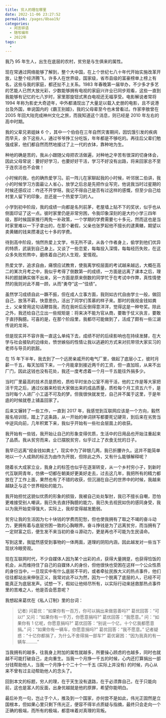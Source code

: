 ```yaml
---
title: 穷人的理在哪里
date: 2022-11-06 23:27:52
permalink: /pages/8baa19/
categories:
  - 闲言碎语
  - 随写编年
  - 2022年
tags:
  -
---
```


我乃 95 年生人，出生在底层的农村，贫穷是与生俱来的属性。

现在常通过网络能够了解到，整个大中国，在上个世纪七八十年代开始实施改革开放，让整个经济腾飞，许多人在世界级，国家级，省市县级的富豪榜单上榜上有名，这些与我的家庭，都还扯不上关系。1983 年春晚第一届举办，不少多才多艺的艺能人已然大放光彩，少数能够拥有电视的家庭兴许业已同步观看，这些一直到我能够有记忆的七八岁时，家里那旋钮式黑白电视还无福享受。电影解说者常将 1994 年称为影史大奇迹年，中外都涌现出了大量足以载入史册的电影，且不说港台及外国，单说国内的《霸王别姬》，我的父母辈至今也未曾看过。作家李敖曾在 2005 年回大陆完成神州文化之旅，而我知道这个消息，则已经是 2010 年左右的高中时期。

我的父辈兄弟姐妹 6 个，其中一个伯伯在三年自然灾害期间，因饥饿引发的疾病而早夭，余下这些人，通过爷爷挣工分吃饭，年年都是不够吃的。再往后父辈们勉强成家，他们都自然而然地接过了上一代的衣钵，靠种地为生。

种地的确是苦的，我从小跟随父母把农活做遍，对种地之辛苦有很深的切身体会，因此父母常说：要好好学习，也要好好干活，学习不好没有出路，将来回家总不至于连农活也不会做！

小时候的我，也的确热爱学习。前一阵儿在家聊起我的小时候，听邻居二伯讲，我小的时候学习方面最让人省心，放学之后总是先把作业写完，他说我当时过星期的时候还感叹过：咋还不开学呀。我记不得自己是否有过这样的感慨，但至少自己给村里人留下的印象，总还是一个热爱学习的人。

小学到初中阶段，我的成绩一向都是名列前茅，老屋墙上贴不下的奖状，似乎也从侧面印证了这一点。彼时家里仍是非常穷困，令我印象深刻的是大约小学三四年级，那时候国家推行两免一补政策，一个学期的学费需要七十多元，然而这也是当时家里难以一下子拿出的，在那个暑假，父亲也张罗起他不擅长的逮黄鳝，期望以卖黄鳝的钱来攒凑这七十多的学费。

待到高中阶段，悄然热爱上文学，书无所不读，从各个作者身上，偷学到他们优异的特质，武装到自己身上。又谈了一些恋爱，每每投入深情，每每经历失败，在这众多失败煎熬中，磨练着自己的人生观，爱情观。

热爱文学，追求自由，痛恨应试教育，使我离学校层面的考试越来越远，大概在高二的某次月考之中，我似乎考得了倒数第一的成绩，一方面是远离了课本之后，理科的题就确实做不出来，另一方面是原来倒数的同学忙于在考试中作弊，真性情使然的我则对此不屑一顾，从而“勇夺”这一“佳绩”。

虽然学习成绩自此一蹶不振，但在成人立事方面，我则如古代自由学士一般，做回自己，放荡不羁，快意恩仇，活出了同学们羡慕的样子来。那时的我视金钱如粪土，父亲曾用这句话鞭笞我，而在我听后反倒得意洋洋，觉得这是一种夸奖。除此之外，我还给自己立出一些规矩是：将来决不能为官从商，要敢于仗义执言，要敢于直抒胸臆。可喜的是，在那个阶段里，我都尽可能做到了，活成了颇有一些江湖传说的龙哥。

但是现实并不容许我一直这么单纯下去，成绩不好的后续影响也在持续发酵，在大学与社会接轨的边缘处，愤世嫉俗的性情让我以逃避的方式来对抗带领大家实习的老师与导员的肮脏。

在 15 年下半年，我去到了一个远房亲戚开的电气厂里，做起了底层小工，彼时月薪一千五，每天加班下来，一个月能拿到接近两千的工资，但一直加班，从来不出厂门，因此这钱也没有花处，我还一度考虑着一个月一千五能往外捐多少。

当时厂里最高的技术员是质检，质检平时坐办公室不用干活，他的工作是等大家把活干完之后，通过仪器来检验大家做出来的成品质量，质检每个月工资五六千，是当时每个人进厂小工遥不可及的梦。但我很快就发觉，自己并不属于这里，于是年底的时候就卷上铺盖回家了。

后来又辗转了一些工作，一直到 2017 年，我感觉到互联网应该是一个方向，毅然报名培训班，踏上了这条路，从一开始的单词拼写都要死记硬背，到后来在劣势当中逆风向前，几年积累下来，我似乎开始有一些社会层面上的收获。

我开始有一些钱，我开始让自己的形象变得优质，生活中的日用品也开始注重起来了品质。我从贫穷而来，业已摆脱贫穷，似乎过上了衣食无忧的日子。

我早已远离“视金钱如粪土”，现实中为了碎银几两，我已折腰许久。这并不能简单地以一个人成熟的标志为由作为开脱，但除此之外，又有什么能够解释呢？

随着长大成家立业，我身上的标签也似乎在逐渐转变，从一个乡村穷小子，到新时代互联网青年，仿佛一切都在朝美好更美好走去，过去这几年，我把所有的精力都放在了工作上面，果然也有了不错的收获，但沉溺在自己的世界中的时候，我越来越缺乏与这个世界相处的能力。

我开始担忧这貌似优质的形象的损毁，我被自己处处掣肘，我已不擅长自嘲，恐怕更难接受别人嘲讽，我已失去直抒胸臆的能力，我已失去视民如伤的感同身受，我以为我开始变得强大，实际上，我却变得越发脆弱。

贫穷让我的生活因为七十块钱的学费而犯愁，但也使我拥有了取之不竭的奋斗动力，更拥有着与底层穷困一致的心胸眼界。奋斗挣钱是为了远离贫穷，而当拥有了一定财富之后，便生发不来当初的奋斗源动力，更是再也不可能为生民请命。

写到这里，我猛然感受到事物的一体两面，道理的阴阳内涵，因此越发对一些当下现状冷眼旁观。

现在互联网时代，不少自媒体人因为某个出彩的点，获得大量拥趸，也获得恰饭的机会，从而维持住了自己的自媒体人的身份，但他很快也受困在这样一个公众性质的身份当中，一旦现实中有什么底层不平的，或者牵扯民族大义的热点事件，他们往往都站出来伸张正义，我常对此不以为然，因为一个脱离了底层的人，已经不可能真正为底层发声。试想一下，假如让他倾尽所有，以实际行动来拯救那热点事件里的苦难之人，他是否会愿意呢？

我想起来葛优在《私人订制》里的台词：

>记者) 问葛优：“如果你有一百万，你可以捐出来做慈善吗?”
>葛优回答：“可以!”
>又问：“如果你有一千万，你愿意捐吗?”
>葛优回答：“我愿意。”
>问：“如果你有 1 亿呢，你愿意捐吗?”
>葛优回答：“别说一个亿，十个亿我都愿意捐。”
>问：“如果你有一辆车，你愿意捐吗?”
>葛优回答：“我不愿意。”
>记者疑惑：“十亿你都捐了，为什么不舍得捐一部车?”
>葛优窘困：“因为我真的有一辆车………”

当我拥有的越多，往我身上附加的属性就越多，所要操心顾虑的也越多，同时也就越不可能打破自己，走向重生。当我一个月挣一千五的时候，心内还打算捐出一部分钱帮助他人，当我一个月挣十个二十个一千五 (实际上并没有) 的时候，内心从来不曾有过主动帮助他人的念头了。

回到本文的标题，穷人的理，在于天生没有退路，在于必须靠自己，在于只能向前，这也是富人的反面，出身优越就是他的原罪，希望你能明白。

最后补充一句，岂止于个人，推及到一个国家，亦何尝不是如此，伟光正固然是立国根本，但如果心里只剩下伟光正，便容不得半点质疑与指摘，最终只会走向一个正确的极端，而所有的极端，都意味着对真理的背叛。
